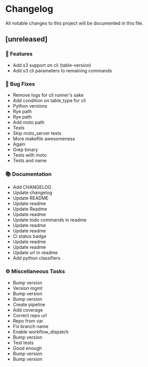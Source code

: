 # Changelog

All notable changes to this project will be documented in this file.

## [unreleased]

### 🚀 Features

- Add s3 support on cli (table-version)
- Add s3 cli parameters to remaining commands

### 🐛 Bug Fixes

- Remove logs for cli runner's sake
- Add condition on table_type for cli
- Python versions
- Rye path
- Rye path
- Add moto path
- Tests
- Skip moto_server tests
- More makefile awesomeness
- Again
- Grep binary
- Tests with moto
- Tests and name

### 📚 Documentation

- Add CHANGELOG
- Update changelog
- Update README
- Update readme
- Update Readme
- Update readme
- Update todo commands in readme
- Update readme
- Update readme
- Ci status badge
- Update readme
- Update readme
- Update url in readme
- Add python classifiers

### ⚙️ Miscellaneous Tasks

- Bump version
- Version mgmt
- Bump version
- Bump version
- Create pipeline
- Add coverage
- Correct repo url
- Repo from var
- Fix branch name
- Enable workflow_dispatch
- Bump version
- Test tests
- Good enough
- Bump version
- Bump version

<!-- generated by git-cliff -->

